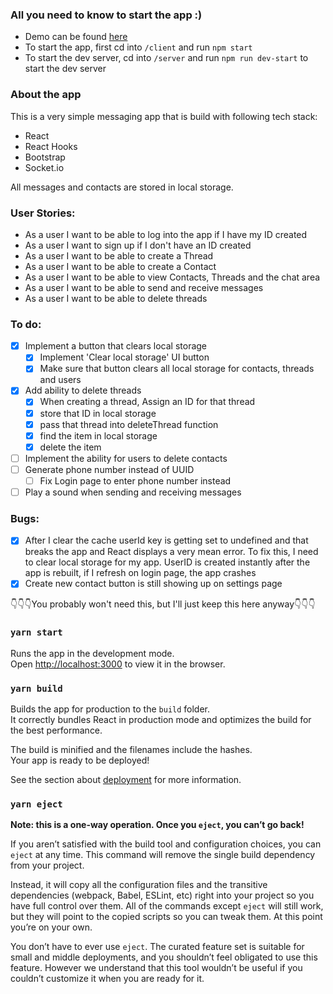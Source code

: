 ### All you need to know to start the app :)

- Demo can be found [here]()
- To start the app, first cd into `/client` and run `npm start`
- To start the dev server, cd into `/server` and run `npm run dev-start` to start the dev server

### About the app
This is a very simple messaging app that is build with following tech stack:
- React
- React Hooks
- Bootstrap
- Socket.io

All messages and contacts are stored in local storage.

### User Stories:
- As a user I want to be able to log into the app if I have my ID created
- As a user I want to sign up if I don't have an ID created
- As a user I want to be able to create a Thread
- As a user I want to be able to create a Contact
- As a user I want to be able to view Contacts, Threads and the chat area
- As a user I want to be able to send and receive messages
- As a user I want to be able to delete threads

### To do:
- [x] Implement a button that clears local storage
  - [x] Implement 'Clear local storage' UI button
  - [x] Make sure that button clears all local storage for contacts, threads and users
- [x] Add ability to delete threads
  - [x] When creating a thread, Assign an ID for that thread
  - [x] store that ID in local storage
  - [x] pass that thread into deleteThread function
  - [x] find the item in local storage
  - [x] delete the item
- [ ] Implement the ability for users to delete contacts
- [ ] Generate phone number instead of UUID
  - [ ] Fix Login page to enter phone number instead
- [ ] Play a sound when sending and receiving messages

### Bugs:
- [x] After I clear the cache userId key is getting set to undefined and that breaks the app and React displays a very mean error. To fix this, I need to clear local storage for my app. UserID is created instantly after the app is rebuilt, if I refresh on login page, the app crashes
- [x] Create new contact button is still showing up on settings page

👇👇👇You probably won't need this, but I'll just keep this here anyway👇👇👇

### `yarn start`

Runs the app in the development mode.\
Open [http://localhost:3000](http://localhost:3000) to view it in the browser.

### `yarn build`

Builds the app for production to the `build` folder.\
It correctly bundles React in production mode and optimizes the build for the best performance.

The build is minified and the filenames include the hashes.\
Your app is ready to be deployed!

See the section about [deployment](https://facebook.github.io/create-react-app/docs/deployment) for more information.

### `yarn eject`

**Note: this is a one-way operation. Once you `eject`, you can’t go back!**

If you aren’t satisfied with the build tool and configuration choices, you can `eject` at any time. This command will remove the single build dependency from your project.

Instead, it will copy all the configuration files and the transitive dependencies (webpack, Babel, ESLint, etc) right into your project so you have full control over them. All of the commands except `eject` will still work, but they will point to the copied scripts so you can tweak them. At this point you’re on your own.

You don’t have to ever use `eject`. The curated feature set is suitable for small and middle deployments, and you shouldn’t feel obligated to use this feature. However we understand that this tool wouldn’t be useful if you couldn’t customize it when you are ready for it.
